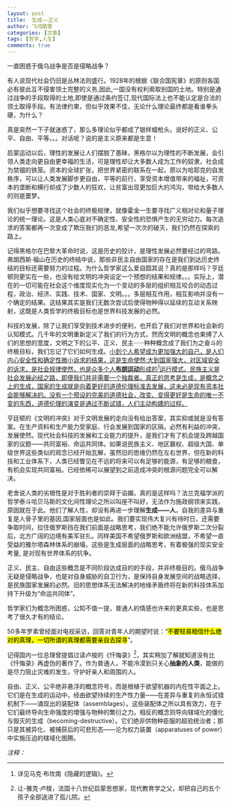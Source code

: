 ```yaml
---
layout: post
title:  生成——正义
author: 飞鸿踏雪
categories: [文章]
tags: [哲学,人生]
comments: true
---
```

一直困惑于俄乌战争是否是侵略战争？

有人说现代社会仍旧是丛林法则盛行。1928年的根据《联合国宪章》的原则各国必有彼此互不侵害领土完整的义务,因此,一国没有权利索取别国的土地。特别是通过战争的手段取得的土地,即使是通过条约签订,现代国际法上也不能认定是合法的领土取得手段。有法律约束，但似乎效果不佳，无论什么理论最终都是看谁拳头硬，为什么？

真是突然一下子就迷惑了，那么多理论似乎都成了银样蜡枪头。说好的正义、公平、自由、平等。。。对话呢？说的是主义原来都是生意！

启蒙运动以后，理性的发展让人们摆脱了愚昧，黑格尔以为理性的不断发展，会引领人类走向更自由更幸福的生活，可是理性却让大多数人成为工作的奴隶，社会成为禁锢的铁笼。资本的全球扩张，把世界紧密的联系在一起，原以为哈耶克的自发秩序，可以让人类发展脚步更自由，平等的前行，享受资本增值带来的福祉，可资本的垄断和横行却成了少数人的狂欢，让贫富出现更加巨大的鸿沟，带给大多数人的则是噩梦。

我们似乎想要寻找这个社会的终极规律，就像霍金一生要寻找广义相对论和量子理论的统一理论。这是人类心底对不确定性、安全性的恐惧产生的无穷动力。每次追求的答案都再一次变成了欺压我们的恶龙,希望一次次的破灭，我们仍然在探索的路上。

记得黑格尔在巴黎大革命时说，这是历史的狡计，是理性发展必然要经过的弯路。弗朗西斯·福山在历史的终结中说，那些非民主自由国家的存在是我们到达历史终结的目标还需要努力的过程。为什么哲学家这么爱自圆其说？真的是那样吗？亨廷顿则更实在一些，也没有给文明的冲突设定一个预想的结果和规律。。。实际上，潜在的一切可能在社会这个维度现实化为一个变动的多层的组织相互咬合的动态过程，政治、经济、实践、技术、国家、文明。。。多层相互作用，相互影响并没有一个确定的结果。这结果其实是我们无数次尝试后使得物种得以延续的互动关系映射，这既是人类哲学的终极目标也是世界科技发展的必然。

科技的发展，除了让我们享受到技术进步的便利，也开启了我们对世界和社会新的认知模式。几千年的文明重新定义了我们的行为方式，然而文明的概念也束缚了人们的思想的宽度，文明之下的公平、正义、民主······种种概念成了我们为之奋斗的终极目标，我们忘记了它们如何生成。<ins>小到个人希望成为更加强大的自己，是人们内心安全性和确定性微小诉求的结果，这是生命使然;大到国家强大，对区域安全的诉求，是社会规律使然，也是众多个人**布朗运动**形成的[^fn1]运行模式。民族主义是社会发展必经之路，即便我们并非需要一个独裁者。真正的思考是生成，是概念之上的生成，国家的生成就是向着更好的道德伦理标准去发展，这未必是现有资本社会能够解决的。没有一个预设的完美的道德社会，改变、变得更好是生命的唯一不变的东西，道德伦理的演变是通过不断试错，人们主动构建的过程。</ins>

亨廷顿的《文明的冲突》对于文明发展的走向没有给出答案，其实抑或就是没有答案。在生产资料和生产能力受家庭、行会发展到国家的区隔，必然有利益的冲突，发展使然。现代社会科技的发展和工业能力的提升，是我们才有了机会提及跨越国家的议题——共同富裕、命运共同体。如果说民族主义、地区霸权、超级大国、单级世界这些类似的观念已经开始瓦解，虽然旧的思维仍然在左右世界，但在新的科技和工业体系下，人类已经瞥见在不远的将来可以有足够的能源，有足够的粮食，有机会实现共同富裕。已经依稀可以展望到之前造成冲突的根源问题完全可以解决。

老舍说人类的劣根性是对于胜利者的崇拜于谄媚，真的是这样吗？法兰克福学派的哲学泰斗哈贝马斯的文化间性理论之所以叫座不叫好，无法作为施政纲领来实践，原因就在于此。他们了解人性，却没有再进一步理解**生成——人**，自我的差异与重复是人骨子里的基因,国家层面也是如此。我们要实现伟大复兴有待时日，还需要争取时间，拉住俄罗斯挡在我们前面是战略思考，我们绝不能允许俄罗斯二次分裂后，北方广阔的边境有美军驻扎。同样美国不希望俄罗斯和欧洲结盟，不希望一直受益的雅尔塔森林体系的崩塌，这些是生成层面的战略思考，有着极强的现实安全考量, 是对现有世界体系的抗争。

正义、民主、自由这些概念是不同阶段达成目的的手段，并非终极目的。俄乌战争无疑是侵略战争，也是对自身威胁的自卫行为，是保持自身发展空间的战略选择，是民族国家发展的必然。旧的思想体系无法解决的地缘矛盾终将在新的科技体系加持下升级为“命运共同体”。

哲学家们为概念所困惑，公知不值一提，普通人的情感也许来的更真实些，也是思考了很久才有的结论。

50多年罗素曾经面对电视采访，回答对青年人的期望时说：“<mark>不要轻易相信什么绝对的真理，一切所谓的真理都需要亲自去探寻</mark>”。

记得国内一位总理曾提倡过读卢梭的《忏悔录》[^fn2]，其实稍加了解就知道没有比《忏悔录》再虚伪的著作了。作为普通人，不能冷漠到只关心**抽象的人类**，能做的是尽力阻止灾难的发生，守护好亲人和周围的人。


自由、正义、公平绝非悬浮的概念符号，而是根植于欲望机器的内在性平面之上。它们是在生成的运动中，经由欲望持续的生产性力量——在差异与重复的永恒试错机制下——涌现出的装配体（assemblages）。这些装配体之所以具有效力，在于它们最终导向生命强度的增强与物种的繁衍之力。相反的概念则导向辖域化的僵化与毁灭的生成（becoming-destructive）。它们绝非供物种臣服的超验统治者；那只是其被异化、被捕获后的可悲形态——沦为权力装置（apparatuses of power）中实施压迫的辖域化图腾。

*注释：*  

[^fn1]:详见马克·布坎南《隐藏的逻辑》。
[^fn2]:让-雅克·卢梭，法国十八世纪启蒙思想家，现代教育学之父，却把自己的五个孩子全部送进了孤儿院。